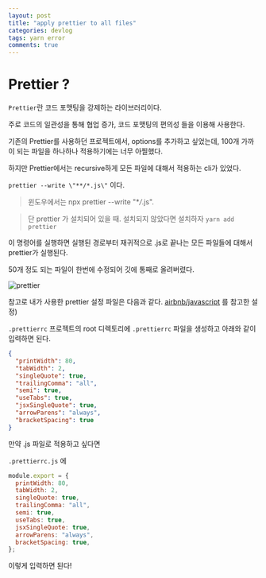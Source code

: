 ```yaml
---
layout: post
title: "apply prettier to all files"
categories: devlog
tags: yarn error
comments: true
---
```


# Prettier ?

`Prettier`란 코드 포맷팅을 강제하는 라이브러리이다.

주로 코드의 일관성을 통해 협업 증가, 코드 포맷팅의 편의성 들을 이용해 사용한다.

기존의 Prettier를 사용하던 프로젝트에서, options를 추가하고 싶었는데, 100개 가까이 되는 파일을 하나하나 적용하기에는 너무 아찔했다.

하지만 Prettier에서는 recursive하게 모든 파일에 대해서 적용하는 cli가 있었다.

`prettier --write \"**/*.js\"` 이다.

> 윈도우에서는 npx prettier --write "\*_/_.js".

> 단 prettier 가 설치되어 있을 때. 설치되지 않았다면 설치하자 `yarn add prettier`

이 명령어를 실행하면 실행된 경로부터 재귀적으로 .js로 끝나는 모든 파일들에 대해서 prettier가 실행된다.

50개 정도 되는 파일이 한번에 수정되어 깃에 통째로 올려버렸다.

![prettier](https://i.imgur.com/4wFwYo4.png)

참고로 내가 사용한 prettier 설정 파일은 다음과 같다. [airbnb/javascript](github.com/airbnb/javascript) 를 참고한 설정)

`.prettierrc` 프로젝트의 root 디렉토리에 `.prettierrc` 파일을 생성하고 아래와 같이 입력하면 된다.

```json
{
  "printWidth": 80,
  "tabWidth": 2,
  "singleQuote": true,
  "trailingComma": "all",
  "semi": true,
  "useTabs": true,
  "jsxSingleQuote": true,
  "arrowParens": "always",
  "bracketSpacing": true
}
```

만약 .js 파일로 적용하고 싶다면

`.prettierrc.js` 에

```javascript
module.export = {
  printWidth: 80,
  tabWidth: 2,
  singleQuote: true,
  trailingComma: "all",
  semi: true,
  useTabs: true,
  jsxSingleQuote: true,
  arrowParens: "always",
  bracketSpacing: true,
};
```

이렇게 입력하면 된다!
